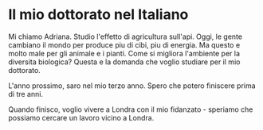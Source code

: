 Il mio dottorato nel Italiano
=============================

Mi chiamo Adriana. Studio l'effetto di agricultura sull'api. Oggi, le gente cambiano il mondo per produce piu di cibi, piu di energia. Ma questo e molto male per gli animale e i pianti. Come si migliora l'ambiente per la diversita biologica? Questa e la domanda che voglio studiare per il mio dottorato.

L'anno prossimo, saro nel mio terzo anno. Spero che potero finiscere prima di tre anni.

Quando finisco, voglio vivere a Londra con il mio fidanzato - speriamo che possiamo cercare un lavoro vicino a Londra.

